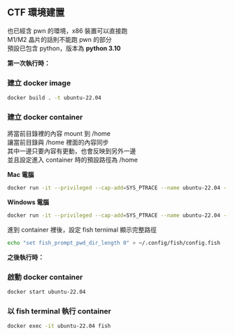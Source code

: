 ## CTF 環境建置
也已經含 pwn 的環境，x86 裝置可以直接跑  
M1/M2 晶片的話則不能跑 pwn 的部分  
預設已包含 python，版本為 **python 3.10**  

**第一次執行時：**
### 建立 docker image
```sh
docker build . -t ubuntu-22.04
```
### 建立 docker container
將當前目錄裡的內容 mount 到 /home  
讓當前目錄與 /home 裡面的內容同步  
其中一邊只要內容有更動，也會反映到另外一邊  
並且設定進入 container 時的預設路徑為 /home  

**Mac 電腦**
```sh
docker run -it --privileged --cap-add=SYS_PTRACE --name ubuntu-22.04 --mount type=bind,source=`pwd`,target=/home --workdir /home ubuntu-22.04:latest
```
**Windows 電腦**
```sh
docker run -it --privileged --cap-add=SYS_PTRACE --name ubuntu-22.04 --mount type=bind,source=%CD%,target=/home --workdir /home ubuntu-22.04:latest
```
進到 container 裡後，設定 fish ternimal 顯示完整路徑  
```sh
echo "set fish_prompt_pwd_dir_length 0" > ~/.config/fish/config.fish
```
**之後執行時：**
### 啟動 docker container
```sh
docker start ubuntu-22.04
```
### 以 fish terminal 執行 container
```sh
docker exec -it ubuntu-22.04 fish
```